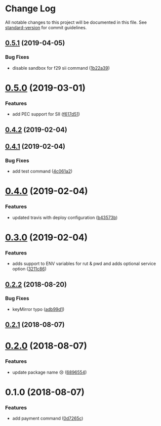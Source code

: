 # Change Log

All notable changes to this project will be documented in this file. See [standard-version](https://github.com/conventional-changelog/standard-version) for commit guidelines.

<a name="0.5.1"></a>
## [0.5.1](https://github.com/muZk/donna/compare/v0.5.0...v0.5.1) (2019-04-05)


### Bug Fixes

* disable sandbox for f29 sii command ([1b22a39](https://github.com/muZk/donna/commit/1b22a39))



<a name="0.5.0"></a>
# [0.5.0](https://github.com/muZk/donna/compare/v0.4.1...v0.5.0) (2019-03-01)


### Features

* add PEC support for SII ([f617d51](https://github.com/muZk/donna/commit/f617d51))



<a name="0.4.2"></a>
## [0.4.2](https://github.com/muZk/donna/compare/v0.4.1...v0.4.2) (2019-02-04)



<a name="0.4.1"></a>
## [0.4.1](https://github.com/muZk/donna/compare/v0.4.0...v0.4.1) (2019-02-04)


### Bug Fixes

* add test command ([4c061a2](https://github.com/muZk/donna/commit/4c061a2))



<a name="0.4.0"></a>
# [0.4.0](https://github.com/muZk/donna/compare/v0.3.0...v0.4.0) (2019-02-04)


### Features

* updated travis with deploy configuration ([b43573b](https://github.com/muZk/donna/commit/b43573b))



<a name="0.3.0"></a>
# [0.3.0](https://github.com/muZk/donna/compare/v0.2.2...v0.3.0) (2019-02-04)


### Features

* adds support to ENV variables for rut & pwd and adds optional service option ([3211c86](https://github.com/muZk/donna/commit/3211c86))



<a name="0.2.2"></a>
## [0.2.2](https://github.com/muZk/donna/compare/v0.2.1...v0.2.2) (2018-08-20)


### Bug Fixes

* keyMirror typo ([adb99d1](https://github.com/muZk/donna/commit/adb99d1))



<a name="0.2.1"></a>
## [0.2.1](https://github.com/muZk/donna/compare/v0.2.0...v0.2.1) (2018-08-07)



<a name="0.2.0"></a>
# [0.2.0](https://github.com/muZk/donna/compare/v0.1.0...v0.2.0) (2018-08-07)


### Features

* update package name :cry: ([6896554](https://github.com/muZk/donna/commit/6896554))



<a name="0.1.0"></a>
# 0.1.0 (2018-08-07)


### Features

* add payment command ([0d7265c](https://github.com/muZk/donna/commit/0d7265c))
